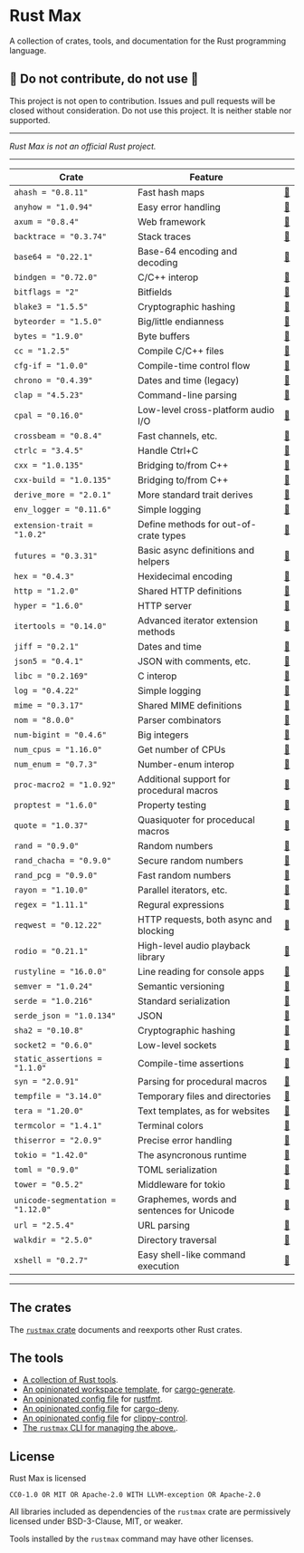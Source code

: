 # Rust Max

A collection of crates, tools, and documentation for the Rust programming language.


## 🚧 Do not contribute, do not use 🚧

This project is not open to contribution.
Issues and pull requests will be closed without consideration.
Do not use this project.
It is neither stable nor supported.

---

*Rust Max is not an official Rust project.*

---

| Crate | Feature | |
|-|-|-|
| `ahash = "0.8.11"` | Fast hash maps | [📖](https://docs.rs/ahash/0.8.11/ahash) |
| `anyhow = "1.0.94"` | Easy error handling | [📖](https://docs.rs/anyhow/1.0.94/anyhow) |
| `axum = "0.8.4"` | Web framework | [📖](https://docs.rs/axum/0.8.4/axum) |
| `backtrace = "0.3.74"` | Stack traces | [📖](https://docs.rs/backtrace/0.3.74/backtrace) |
| `base64 = "0.22.1"` | Base-64 encoding and decoding | [📖](https://docs.rs/base64/0.22.1/base64) |
| `bindgen = "0.72.0"` | C/C++ interop | [📖](https://docs.rs/bindgen/0.72.0/bindgen) |
| `bitflags = "2"` | Bitfields | [📖](https://docs.rs/bitflags/2/bitflags) |
| `blake3 = "1.5.5"` | Cryptographic hashing | [📖](https://docs.rs/blake3/1.5.5/blake3) |
| `byteorder = "1.5.0"` | Big/little endianness | [📖](https://docs.rs/byteorder/1.5.0/byteorder) |
| `bytes = "1.9.0"` | Byte buffers | [📖](https://docs.rs/bytes/1.9.0/bytes) |
| `cc = "1.2.5"` | Compile C/C++ files | [📖](https://docs.rs/cc/1.2.5/cc) |
| `cfg-if = "1.0.0"` | Compile-time control flow | [📖](https://docs.rs/cfg-if/1.0.0/cfg_if) |
| `chrono = "0.4.39"` | Dates and time (legacy) | [📖](https://docs.rs/chrono/0.4.39/chrono) |
| `clap = "4.5.23"` | Command-line parsing | [📖](https://docs.rs/clap/4.5.23/clap) |
| `cpal = "0.16.0"` | Low-level cross-platform audio I/O | [📖](https://docs.rs/cpal/0.16.0/cpal) |
| `crossbeam = "0.8.4"` | Fast channels, etc. | [📖](https://docs.rs/crossbeam/0.8.4/crossbeam) |
| `ctrlc = "3.4.5"` | Handle Ctrl+C | [📖](https://docs.rs/ctrlc/3.4.5/ctrlc) |
| `cxx = "1.0.135"` | Bridging to/from C++ | [📖](https://docs.rs/cxx/1.0.135/cxx) |
| `cxx-build = "1.0.135"` | Bridging to/from C++ | [📖](https://docs.rs/cxx-build/1.0.135/cxx_build) |
| `derive_more = "2.0.1"` | More standard trait derives | [📖](https://docs.rs/derive_more/2.0.1/derive_more) |
| `env_logger = "0.11.6"` | Simple logging | [📖](https://docs.rs/env_logger/0.11.6/env_logger) |
| `extension-trait = "1.0.2"` | Define methods for out-of-crate types | [📖](https://docs.rs/extension-trait/1.0.2/extension_trait) |
| `futures = "0.3.31"` | Basic async definitions and helpers | [📖](https://docs.rs/futures/0.3.31/futures) |
| `hex = "0.4.3"` | Hexidecimal encoding | [📖](https://docs.rs/hex/0.4.3/hex) |
| `http = "1.2.0"` | Shared HTTP definitions | [📖](https://docs.rs/http/1.2.0/http) |
| `hyper = "1.6.0"` | HTTP server | [📖](https://docs.rs/hyper/1.6.0/hyper) |
| `itertools = "0.14.0"` | Advanced iterator extension methods | [📖](https://docs.rs/itertools/0.14.0/itertools) |
| `jiff = "0.2.1"` | Dates and time | [📖](https://docs.rs/jiff/0.2.1/jiff) |
| `json5 = "0.4.1"` | JSON with comments, etc. | [📖](https://docs.rs/json5/0.4.1/json5) |
| `libc = "0.2.169"` | C interop | [📖](https://docs.rs/libc/0.2.169/libc) |
| `log = "0.4.22"` | Simple logging | [📖](https://docs.rs/log/0.4.22/log) |
| `mime = "0.3.17"` | Shared MIME definitions | [📖](https://docs.rs/mime/0.3.17/mime) |
| `nom = "8.0.0"` | Parser combinators | [📖](https://docs.rs/nom/8.0.0/nom) |
| `num-bigint = "0.4.6"` | Big integers | [📖](https://docs.rs/num-bigint/0.4.6/num_bigint) |
| `num_cpus = "1.16.0"` | Get number of CPUs | [📖](https://docs.rs/num_cpus/1.16.0/num_cpus) |
| `num_enum = "0.7.3"` | Number-enum interop | [📖](https://docs.rs/num_enum/0.7.3/num_enum) |
| `proc-macro2 = "1.0.92"` | Additional support for procedural macros | [📖](https://docs.rs/proc-macro2/1.0.92/proc_macro2) |
| `proptest = "1.6.0"` | Property testing | [📖](https://docs.rs/proptest/1.6.0/proptest) |
| `quote = "1.0.37"` | Quasiquoter for proceducal macros | [📖](https://docs.rs/quote/1.0.37/quote) |
| `rand = "0.9.0"` | Random numbers | [📖](https://docs.rs/rand/0.9.0/rand) |
| `rand_chacha = "0.9.0"` | Secure random numbers | [📖](https://docs.rs/rand_chacha/0.9.0/rand_chacha) |
| `rand_pcg = "0.9.0"` | Fast random numbers | [📖](https://docs.rs/rand_pcg/0.9.0/rand_pcg) |
| `rayon = "1.10.0"` | Parallel iterators, etc. | [📖](https://docs.rs/rayon/1.10.0/rayon) |
| `regex = "1.11.1"` | Regural expressions | [📖](https://docs.rs/regex/1.11.1/regex) |
| `reqwest = "0.12.22"` | HTTP requests, both async and blocking | [📖](https://docs.rs/reqwest/0.12.22/reqwest) |
| `rodio = "0.21.1"` | High-level audio playback library | [📖](https://docs.rs/rodio/0.21.1/rodio) |
| `rustyline = "16.0.0"` | Line reading for console apps | [📖](https://docs.rs/rustyline/16.0.0/rustyline) |
| `semver = "1.0.24"` | Semantic versioning | [📖](https://docs.rs/semver/1.0.24/semver) |
| `serde = "1.0.216"` | Standard serialization | [📖](https://docs.rs/serde/1.0.216/serde) |
| `serde_json = "1.0.134"` | JSON | [📖](https://docs.rs/serde_json/1.0.134/serde_json) |
| `sha2 = "0.10.8"` | Cryptographic hashing | [📖](https://docs.rs/sha2/0.10.8/sha2) |
| `socket2 = "0.6.0"` | Low-level sockets | [📖](https://docs.rs/socket2/0.6.0/socket2) |
| `static_assertions = "1.1.0"` | Compile-time assertions | [📖](https://docs.rs/static_assertions/1.1.0/static_assertions) |
| `syn = "2.0.91"` | Parsing for procedural macros | [📖](https://docs.rs/syn/2.0.91/syn) |
| `tempfile = "3.14.0"` | Temporary files and directories | [📖](https://docs.rs/tempfile/3.14.0/tempfile) |
| `tera = "1.20.0"` | Text templates, as for websites | [📖](https://docs.rs/tera/1.20.0/tera) |
| `termcolor = "1.4.1"` | Terminal colors | [📖](https://docs.rs/termcolor/1.4.1/termcolor) |
| `thiserror = "2.0.9"` | Precise error handling | [📖](https://docs.rs/thiserror/2.0.9/thiserror) |
| `tokio = "1.42.0"` | The asyncronous runtime | [📖](https://docs.rs/tokio/1.42.0/tokio) |
| `toml = "0.9.0"` | TOML serialization | [📖](https://docs.rs/toml/0.9.0/toml) |
| `tower = "0.5.2"` | Middleware for tokio | [📖](https://docs.rs/tower/0.5.2/tower) |
| `unicode-segmentation = "1.12.0"` | Graphemes, words and sentences for Unicode | [📖](https://docs.rs/unicode-segmentation/1.12.0/unicode_segmentation) |
| `url = "2.5.4"` | URL parsing | [📖](https://docs.rs/url/2.5.4/url) |
| `walkdir = "2.5.0"` | Directory traversal | [📖](https://docs.rs/walkdir/2.5.0/walkdir) |
| `xshell = "0.2.7"` | Easy shell-like command execution | [📖](https://docs.rs/xshell/0.2.7/xshell) |


---

## The crates

The [`rustmax` crate](https://docs.rs/rustmax)
documents and reexports other Rust crates.


## The tools

- [A collection of Rust tools](book/src/tools.md).
- [An opinionated workspace template](template),
  for [cargo-generate](https://github.com/cargo-generate/cargo-generate).
- [An opinionated config file](rustfmt.toml)
  for [rustfmt](https://github.com/rust-lang/rustfmt).
- [An opinionated config file](deny.toml)
  for [cargo-deny](https://github.com/EmbarkStudios/cargo-deny).
- [An opinionated config file](clippy-control.toml)
  for [clippy-control](https://github.com/brson/clippy-control).
- [The `rustmax` CLI for managing the above.](https://docs.rs/rustmax-cli).


## License

Rust Max is licensed

    CC0-1.0 OR MIT OR Apache-2.0 WITH LLVM-exception OR Apache-2.0

All libraries included as dependencies of the `rustmax` crate
are permissively licensed under BSD-3-Clause, MIT, or weaker.

Tools installed by the `rustmax` command may have other licenses.
